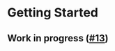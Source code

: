 # Getting Started

## Work in progress ([#13](https://github.com/theron-wang/VS2022-Editor-Support-for-Tailwind-CSS/issues/13))